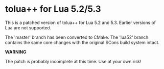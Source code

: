 # tolua++ for Lua 5.2/5.3

This is a patched version of tolua++ for Lua 5.2 and 5.3. Earlier versions of Lua are not supported.

The 'master' branch has been converted to CMake. The 'lua52' branch contains the same core changes with the original SCons build system intact.

**WARNING**

The patch is probably incomplete at this time. Use at your own risk!
